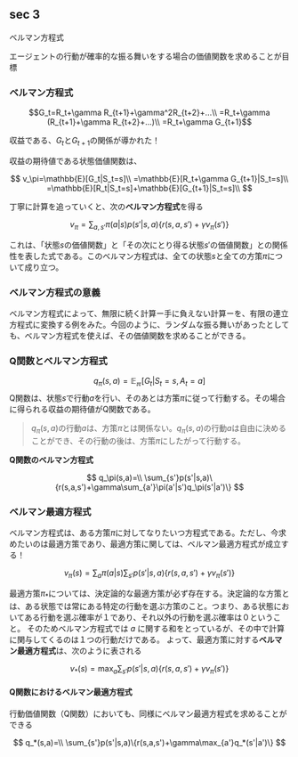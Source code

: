 ## sec 3
ベルマン方程式

エージェントの行動が確率的な振る舞いをする場合の価値関数を求めることが目標

### ベルマン方程式
$$G_t=R_t+\gamma R_{t+1}+\gamma^2R_{t+2}+...\\
=R_t+\gamma (R_{t+1}+\gamma R_{t+2}+...)\\
=R_t+\gamma G_{t+1}$$

収益である、$G_t$と$G_{t+1}$の関係が導かれた！

収益の期待値である状態価値関数は、

$$
v_\pi=\mathbb{E}[G_t|S_t=s]\\
=\mathbb{E}[R_t+\gamma G_{t+1}|S_t=s]\\
=\mathbb{E}[R_t|S_t=s]+\mathbb{E}[G_{t+1}|S_t=s]\\
$$

丁寧に計算を追っていくと、次の**ベルマン方程式**を得る

$$
v_\pi=\sum_{a,s'}\pi(a|s)p(s'|s,a)\{r(s,a,s')+\gamma v_\pi(s')\}
$$

これは、「状態$s$の価値関数」と「その次にとり得る状態$s'$の価値関数」との関係性を表した式である。このベルマン方程式は、全ての状態$s$と全ての方策$\pi$について成り立つ。

### ベルマン方程式の意義
ベルマン方程式によって、無限に続く計算ー手に負えない計算ーを、有限の連立方程式に変換する例をみた。今回のように、ランダムな振る舞いがあったとしても、ベルマン方程式を使えば、その価値関数を求めることができる。

### Q関数とベルマン方程式
$$q_\pi(s,a)=\mathbb{E_\pi}[G_t|S_t=s,A_t=a]$$
Q関数は、状態$s$で行動$a$を行い、そのあとは方策$\pi$に従って行動する。その場合に得られる収益の期待値がQ関数である。

> $q_\pi(s,a)$の行動$a$は、方策$\pi$とは関係ない。$q_\pi(s,a)$の行動$a$は自由に決めることができ、その行動の後は、方策$\pi$にしたがって行動する。

**Q関数のベルマン方程式**

$$
q_\pi(s,a)=\\
\sum_{s'}p(s'|s,a)\{r(s,a,s')+\gamma\sum_{a'}\pi(a'|s')q_\pi(s'|a')\}
$$

### ベルマン最適方程式
ベルマン方程式は、ある方策$\pi$に対してなりたいつ方程式である。ただし、今求めたいのは最適方策であり、最適方策に関しては、ベルマン最適方程式が成立する！

$$
v_\pi(s)=\sum_a\pi(a|s)\sum_{s'}p(s'|s,a)\{r(s,a,s')+\gamma v_\pi(s')\}
$$

最適方策$\pi_*$については、決定論的な最適方策が必ず存在する。決定論的な方策とは、ある状態では常にある特定の行動を選ぶ方策のこと。つまり、ある状態においてある行動を選ぶ確率が１であり、それ以外の行動を選ぶ確率は０ということ。
そのためベルマン方程式では $a$ に関する和をとっているが、その中で計算に関与してくるのは１つの行動だけである。
よって、最適方策に対する**ベルマン最適方程式**は、次のように表される

$$
v_*(s)=\max_a\sum_{s'}p(s'|s,a)\{r(s,a,s')+\gamma v_\pi(s')\}
$$

#### Q関数におけるベルマン最適方程式
行動価値関数（Q関数）においても、同様にベルマン最適方程式を求めることができる

$$
q_*(s,a)=\\
\sum_{s'}p(s'|s,a)\{r(s,a,s')+\gamma\max_{a'}q_*(s'|a')\}
$$





